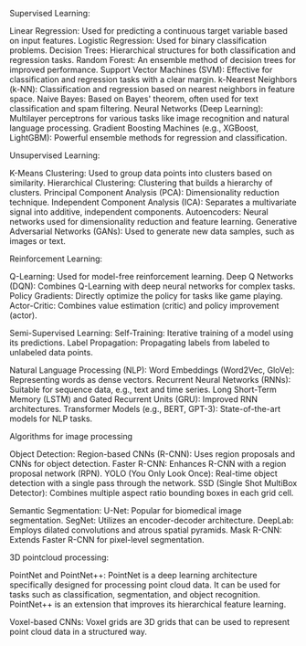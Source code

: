Supervised Learning:

Linear Regression: Used for predicting a continuous target variable based on input features.
Logistic Regression: Used for binary classification problems.
Decision Trees: Hierarchical structures for both classification and regression tasks.
Random Forest: An ensemble method of decision trees for improved performance.
Support Vector Machines (SVM): Effective for classification and regression tasks with a clear margin.
k-Nearest Neighbors (k-NN): Classification and regression based on nearest neighbors in feature space.
Naive Bayes: Based on Bayes' theorem, often used for text classification and spam filtering.
Neural Networks (Deep Learning): Multilayer perceptrons for various tasks like image recognition and natural language processing.
Gradient Boosting Machines (e.g., XGBoost, LightGBM): Powerful ensemble methods for regression and classification.

Unsupervised Learning:

K-Means Clustering: Used to group data points into clusters based on similarity.
Hierarchical Clustering: Clustering that builds a hierarchy of clusters.
Principal Component Analysis (PCA): Dimensionality reduction technique.
Independent Component Analysis (ICA): Separates a multivariate signal into additive, independent components.
Autoencoders: Neural networks used for dimensionality reduction and feature learning.
Generative Adversarial Networks (GANs): Used to generate new data samples, such as images or text.

Reinforcement Learning:

Q-Learning: Used for model-free reinforcement learning.
Deep Q Networks (DQN): Combines Q-Learning with deep neural networks for complex tasks.
Policy Gradients: Directly optimize the policy for tasks like game playing.
Actor-Critic: Combines value estimation (critic) and policy improvement (actor).

Semi-Supervised Learning:
Self-Training: Iterative training of a model using its predictions.
Label Propagation: Propagating labels from labeled to unlabeled data points.

Natural Language Processing (NLP):
Word Embeddings (Word2Vec, GloVe): Representing words as dense vectors.
Recurrent Neural Networks (RNNs): Suitable for sequence data, e.g., text and time series.
Long Short-Term Memory (LSTM) and Gated Recurrent Units (GRU): Improved RNN architectures.
Transformer Models (e.g., BERT, GPT-3): State-of-the-art models for NLP tasks.


Algorithms for image processing

Object Detection:
Region-based CNNs (R-CNN): Uses region proposals and CNNs for object detection.
Faster R-CNN: Enhances R-CNN with a region proposal network (RPN).
YOLO (You Only Look Once): Real-time object detection with a single pass through the network.
SSD (Single Shot MultiBox Detector): Combines multiple aspect ratio bounding boxes in each grid cell.

Semantic Segmentation:
U-Net: Popular for biomedical image segmentation.
SegNet: Utilizes an encoder-decoder architecture.
DeepLab: Employs dilated convolutions and atrous spatial pyramids.
Mask R-CNN: Extends Faster R-CNN for pixel-level segmentation.

3D pointcloud processing:

PointNet and PointNet++: PointNet is a deep learning architecture specifically designed for processing point cloud data. It can be used for tasks such as classification, segmentation, and object recognition. PointNet++ is an extension that improves its hierarchical feature learning.

Voxel-based CNNs: Voxel grids are 3D grids that can be used to represent point cloud data in a structured way.
